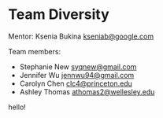 Team Diversity
============

Mentor: Ksenia Bukina kseniab@google.com

Team members:
 - Stephanie New   syqnew@gmail.com
 - Jennifer Wu     jennwu94@gmail.com
 - Carolyn Chen    clc4@princeton.edu
 - Ashley Thomas   athomas2@wellesley.edu

hello!
